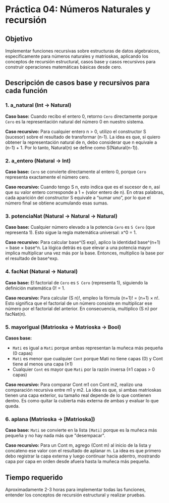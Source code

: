 # Práctica 04: Números Naturales y recursión

## Objetivo
Implementar funciones recursivas sobre estructuras de datos algebraicos, específicamente para números naturales y matrioskas, aplicando los conceptos de recursión estructural, casos base y casos recursivos para construir operaciones matemáticas básicas desde cero.

## Descripción de casos base y recursivos para cada función

### 1. a_natural (Int → Natural)
**Caso base:** Cuando recibo el entero 0, retorno `Cero` directamente porque `Cero` es la representación natural del número 0 en nuestro sistema.

**Caso recursivo:** Para cualquier entero n > 0, utilizo el constructor S (sucesor) sobre el resultado de transformar (n-1). La idea es que, si quiero obtener la representación natural de n, debo considerar que n equivale a (n-1) + 1. Por lo tanto, Natural(n) se define como S(Natural(n-1)).

### 2. a_entero (Natural → Int)  
**Caso base:** `Cero` se convierte directamente al entero 0, porque `Cero` representa exactamente el número cero.

**Caso recursivo:** Cuando tengo S n, esto indica que es el sucesor de n, así que su valor entero corresponde a 1 + (valor entero de n). En otras palabras, cada aparición del constructor S equivale a “sumar uno”, por lo que el número final se obtiene acumulando esas sumas.

### 3. potenciaNat (Natural → Natural → Natural)
**Caso base:** Cualquier número elevado a la potencia `Cero` es `S Cero` (que representa 1). Esto sigue la regla matemática universal: x^0 = 1.

**Caso recursivo:** Para calcular base^(S exp), aplico la identidad base^(n+1) = base × base^n. La lógica detrás es que elevar a una potencia mayor implica multiplicar una vez más por la base. Entonces, multiplico la base por el resultado de base^exp.

### 4. facNat (Natural → Natural)
**Caso base:** El factorial de `Cero` es `S Cero` (representa 1), siguiendo la definición matemática 0! = 1.

**Caso recursivo:** Para calcular (S n)!, empleo la fórmula (n+1)! = (n+1) × n!. Esto significa que el factorial de un número consiste en multiplicar ese número por el factorial del anterior. En consecuencia, multiplico (S n) por facNat(n).

### 5. mayorIgual (Matrioska → Matrioska → Bool)
**Casos base:** 
- `Mati` es igual a `Mati` porque ambas representan la muñeca más pequeña (0 capas)
- `Mati` es menor que cualquier `Cont` porque Mati no tiene capas (0) y Cont tiene al menos una capa (≥1)
- Cualquier `Cont` es mayor que `Mati` por la razón inversa (≥1 capas > 0 capas)

**Caso recursivo:** Para comparar Cont m1 con Cont m2, realizo una comparación recursiva entre m1 y m2. La idea es que, si ambas matrioskas tienen una capa exterior, su tamaño real depende de lo que contienen dentro. Es como quitar la cubierta más externa de ambas y evaluar lo que queda.

### 6. aplana (Matrioska → [Matrioska])
**Caso base:** `Mati` se convierte en la lista `[Mati]` porque es la muñeca más pequeña y no hay nada más que "desempacar".

**Caso recursivo:** Para un Cont m, agrego (Cont m) al inicio de la lista y concateno ese valor con el resultado de aplanar m. La idea es que primero debo registrar la capa externa y luego continuar hacia adentro, mostrando capa por capa en orden desde afuera hasta la muñeca más pequeña.

## Tiempo requerido
Aproximadamente 2-3 horas para implementar todas las funciones, entender los conceptos de recursión estructural y realizar pruebas.

